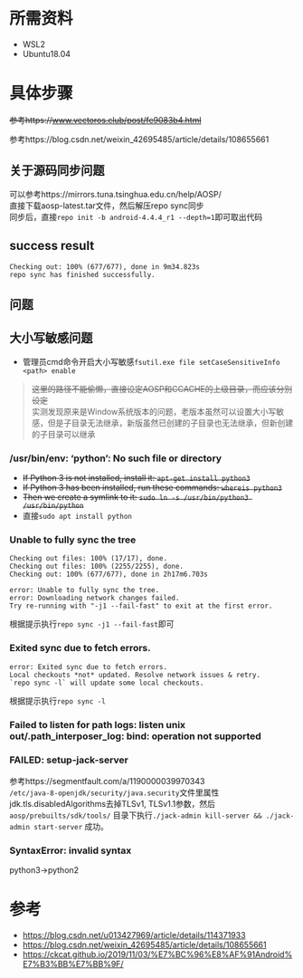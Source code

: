 # 所需资料
- WSL2
- Ubuntu18.04

# 具体步骤
 ~~参考https://www.vectoros.club/post/fe9083b4.html~~

参考https://blog.csdn.net/weixin_42695485/article/details/108655661
## 关于源码同步问题
可以参考https://mirrors.tuna.tsinghua.edu.cn/help/AOSP/ \
直接下载aosp-latest.tar文件，然后解压repo sync同步 \
同步后，直接`repo init -b android-4.4.4_r1 --depth=1`即可取出代码
## success result
```
Checking out: 100% (677/677), done in 9m34.823s
repo sync has finished successfully.
```
## 问题
## 大小写敏感问题
- 管理员cmd命令开启大小写敏感`fsutil.exe file setCaseSensitiveInfo <path> enable`
> ~~这里的路径不能偷懒，直接设定AOSP和CCACHE的上级目录，而应该分别设定~~ \
> 实测发现原来是Window系统版本的问题，老版本虽然可以设置大小写敏感，但是子目录无法继承，新版虽然已创建的子目录也无法继承，但新创建的子目录可以继承
### /usr/bin/env: ‘python’: No such file or directory
- ~~If Python 3 is not installed, install it: `apt-get install python3`~~
- ~~If Python 3 has been installed, run these commands: `whereis python3`~~
- ~~Then we create a symlink to it: `sudo ln -s /usr/bin/python3 /usr/bin/python`~~
- 直接`sudo apt install python`
### Unable to fully sync the tree
```
Checking out files: 100% (17/17), done.
Checking out files: 100% (2255/2255), done.
Checking out: 100% (677/677), done in 2h17m6.703s

error: Unable to fully sync the tree.
error: Downloading network changes failed.
Try re-running with "-j1 --fail-fast" to exit at the first error.
```
根据提示执行`repo sync -j1 --fail-fast`即可
### Exited sync due to fetch errors.
```
error: Exited sync due to fetch errors.
Local checkouts *not* updated. Resolve network issues & retry.
`repo sync -l` will update some local checkouts.
```
根据提示执行`repo sync -l`
### Failed to listen for path logs: listen unix out/.path_interposer_log: bind: operation not supported
### FAILED: setup-jack-server
参考https://segmentfault.com/a/1190000039970343 \
`/etc/java-8-openjdk/security/java.security`文件里属性jdk.tls.disabledAlgorithms去掉TLSv1, TLSv1.1参数，然后`aosp/prebuilts/sdk/tools/` 目录下执行`./jack-admin kill-server && ./jack-admin start-server` 成功。
### SyntaxError: invalid syntax
python3->python2
# 参考
- https://blog.csdn.net/u013427969/article/details/114371933
- https://blog.csdn.net/weixin_42695485/article/details/108655661
- https://ckcat.github.io/2019/11/03/%E7%BC%96%E8%AF%91Android%E7%B3%BB%E7%BB%9F/
